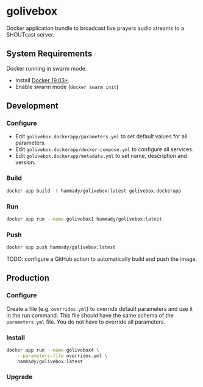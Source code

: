 # golivebox

Docker application bundle to broadcast live prayers audio streams to a SHOUTcast server.

## System Requirements
Docker running in swarm mode.
- Install [Docker 19.03+](https://docs.docker.com/engine/install/).
- Enable swarm mode (`docker swarm init`)

## Development

### Configure

- Edit `golivebox.dockerapp/parameters.yml` to set default values for all parameters.
- Edit `golivebox.dockerapp/docker-compose.yml` to configure all services.
- Edit `golivebox.dockerapp/metadata.yml` to set name, description and version.

### Build
    
```bash
docker app build -t hammady/golivebox:latest golivebox.dockerapp
```

### Run

```bash
docker app run --name golivebox1 hammady/golivebox:latest
```

### Push

```bash
docker app push hammady/golivebox:latest
```

TODO: configure a GitHub action to automatically build and push the image.

## Production

### Configure

Create a file (e.g. `overrides.yml`) to override default parameters and use it in the run command.
This file should have the same schema of the `parameters.yml` file.
You do not have to override all parameters.

### Install

```bash
docker app run --name golivebox4 \
    --parameters-file overrides.yml \
    hammady/golivebox:latest
```

### Upgrade
